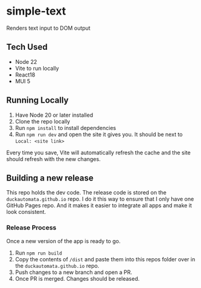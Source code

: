 # simple-text

Renders text input to DOM output

## Tech Used

-   Node 22
-   Vite to run locally
-   React18
-   MUI 5

## Running Locally

1. Have Node 20 or later installed
2. Clone the repo locally
3. Run `npm install` to install dependencies
4. Run `npm run dev` and open the site it gives you. It should be next to `Local: <site link>`

Every time you save, Vite will automatically refresh the cache and the site should refresh with the new changes.

## Building a new release

This repo holds the dev code. The release code is stored on the `duckautomata.github.io` repo.
I do it this way to ensure that I only have one GitHub Pages repo. And it makes it easier to integrate all apps and make it look consistent.

### Release Process

Once a new version of the app is ready to go.

1. Run `npm run build`
2. Copy the contents of `/dist` and paste them into this repos folder over in the `duckautomata.github.io` repo.
3. Push changes to a new branch and open a PR.
4. Once PR is merged. Changes should be released.
